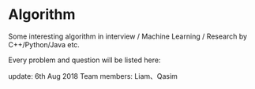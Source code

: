 # Algorithm

Some interesting algorithm in interview / Machine Learning / Research by C++/Python/Java etc.

Every problem and question will be listed here:






update: 6th Aug 2018
Team members: Liam、Qasim

